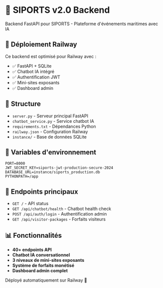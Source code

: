 # 🚢 SIPORTS v2.0 Backend

Backend FastAPI pour SIPORTS - Plateforme d'événements maritimes avec IA

## 🚀 Déploiement Railway

Ce backend est optimisé pour Railway avec :

- ✅ FastAPI + SQLite
- ✅ Chatbot IA intégré  
- ✅ Authentification JWT
- ✅ Mini-sites exposants
- ✅ Dashboard admin

## 📁 Structure

- `server.py` - Serveur principal FastAPI
- `chatbot_service.py` - Service chatbot IA
- `requirements.txt` - Dépendances Python
- `railway.json` - Configuration Railway
- `instance/` - Base de données SQLite

## 🔧 Variables d'environnement

```env
PORT=8000
JWT_SECRET_KEY=siports-jwt-production-secure-2024
DATABASE_URL=instance/siports_production.db
PYTHONPATH=/app
```

## 🧪 Endpoints principaux

- `GET /` - API status
- `GET /api/chatbot/health` - Chatbot health check
- `POST /api/auth/login` - Authentification admin
- `GET /api/visitor-packages` - Forfaits visiteurs

## 📊 Fonctionnalités

- **40+ endpoints API**
- **Chatbot IA conversationnel**
- **3 niveaux de mini-sites exposants**
- **Système de forfaits monétisé**
- **Dashboard admin complet**

Déployé automatiquement sur Railway 🚄